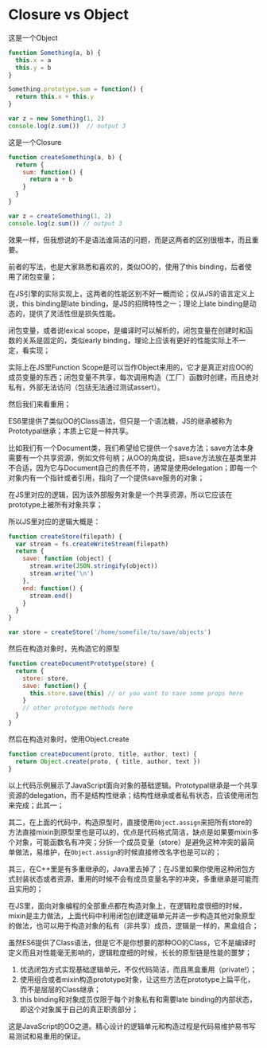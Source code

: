 # Closure vs Object

这是一个Object

```javascript
function Something(a, b) {
  this.x = a
  this.y = b
}

Something.prototype.sum = function() {
  return this.x + this.y
}

var z = new Something(1, 2)
console.log(z.sum())  // output 3
```

这是一个Closure

```javascript
function createSomething(a, b) {
  return {
    sum: function() {
      return a + b
    }
  }
}

var z = createSomething(1, 2)
console.log(z.sum()) // output 3
````

效果一样，但我想说的不是语法谁简洁的问题，而是这两者的区别很根本，而且重要。

前者的写法，也是大家熟悉和喜欢的，类似OO的，使用了this binding，后者使用了闭包变量；

在JS引擎的实际实现上，这两者的性能区别不好一概而论；仅从JS的语言定义上说，this binding是late binding，是JS的招牌特性之一；理论上late binding是动态的，提供了灵活性但是损失性能。

闭包变量，或者说lexical scope，是编译时可以解析的，闭包变量在创建时和函数的关系是固定的，类似early binding，理论上应该有更好的性能实际上不一定，看实现；

实际上在JS里Function Scope是可以当作Object来用的，它才是真正对应OO的成员变量的东西；闭包变量不共享，每次调用构造（工厂）函数时创建，而且绝对私有，外部无法访问（包括无法通过测试assert）。

然后我们来看重用；

ES6里提供了类似OO的Class语法，但只是一个语法糖，JS的继承被称为Prototypal继承；本质上它是一种共享。

比如我们有一个Document类，我们希望给它提供一个save方法；save方法本身需要有一个共享资源，例如文件句柄；从OO的角度说，把save方法放在基类里并不合适，因为它与Document自己的责任不符，通常是使用delegation；即每一个对象内有一个指针或者引用，指向了一个提供save服务的对象；

在JS里对应的逻辑，因为该外部服务对象是一个共享资源，所以它应该在prototype上被所有对象共享；

所以JS里对应的逻辑大概是：

```js
function createStore(filepath) {
  var stream = fs.createWriteStream(filepath)
  return {
    save: function (object) {
      stream.write(JSON.stringify(object))
      stream.write('\n')
    },
    end: function() {
      stream.end()
    }
  }
}

var store = createStore('/home/somefile/to/save/objects')
```

然后在构造对象时，先构造它的原型
```js
function createDocumentPrototype(store) {
  return {
    store: store,
    save: function() {
      this.store.save(this) // or you want to save some props here
    }
    // other prototype methods here
  }
}
```

然后在构造对象时，使用Object.create
```js
function createDocument(proto, title, author, text) {
  return Object.create(proto, { title, author, text })
}
```

以上代码示例展示了JavaScript面向对象的基础逻辑。Prototypal继承是一个共享资源的delegation，而不是结构性继承；结构性继承或者私有状态，应该使用闭包来完成；此其一；

其二，在上面的代码中，构造原型时，直接使用`Object.assign`来把所有store的方法直接mixin到原型里也是可以的，优点是代码格式简洁，缺点是如果要mixin多个对象，可能函数名有冲突；分拆一个成员变量（store）是避免这种冲突的最简单做法，易维护，在`Object.assign`的时候直接修改名字也是可以的；

其三，在C++里是有多重继承的，Java里去掉了；在JS里如果你使用这种闭包方式封装状态或者资源，重用的时候不会有成员变量名字的冲突，多重继承是可能而且实用的；

在JS里，面向对象编程的全部重点都在构造对象上，在逻辑粒度很细的时候，mixin是主力做法，上面代码中利用闭包创建逻辑单元并进一步构造其他对象原型的做法，也可以用于构造对象的私有（非共享）成员，逻辑是一样的，黑盒组合；

虽然ES6提供了Class语法，但是它不是你想要的那种OO的Class，它不是编译时定义而且对性能毫无影响的，逻辑粒度细的时候，长长的原型链是性能的噩梦；

1. 优选闭包方式实现基础逻辑单元，不仅代码简洁，而且黑盒重用（private!）；
2. 使用组合或者mixin构造prototype对象，让这些方法在prototype上扁平化，而不是层层的Class继承；
3. this binding和对象成员仅限于每个对象私有和需要late binding的内部状态，即这个对象属于自己的真正职责部分；

这是JavaScript的OO之道。精心设计的逻辑单元和构造过程是代码易维护易书写易测试和易重用的保证。









